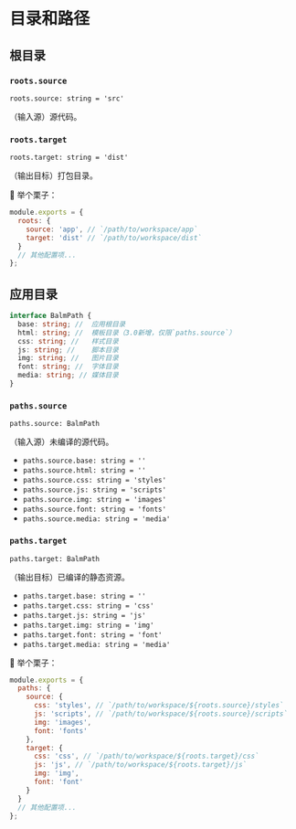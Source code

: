 # 目录和路径

## 根目录

### `roots.source`

`roots.source: string = 'src'`

（输入源）源代码。

### `roots.target`

`roots.target: string = 'dist'`

（输出目标）打包目录。

:chestnut: 举个栗子：

```js
module.exports = {
  roots: {
    source: 'app', // `/path/to/workspace/app`
    target: 'dist' // `/path/to/workspace/dist`
  }
  // 其他配置项...
};
```

## 应用目录

```ts
interface BalmPath {
  base: string; //  应用根目录
  html: string; //  模板目录（3.0新增，仅限`paths.source`）
  css: string; //   样式目录
  js: string; //    脚本目录
  img: string; //   图片目录
  font: string; //  字体目录
  media: string; // 媒体目录
}
```

### `paths.source`

`paths.source: BalmPath`

（输入源）未编译的源代码。

- `paths.source.base: string = ''`
- `paths.source.html: string = ''`
- `paths.source.css: string = 'styles'`
- `paths.source.js: string = 'scripts'`
- `paths.source.img: string = 'images'`
- `paths.source.font: string = 'fonts'`
- `paths.source.media: string = 'media'`

### `paths.target`

`paths.target: BalmPath`

（输出目标）已编译的静态资源。

- `paths.target.base: string = ''`
- `paths.target.css: string = 'css'`
- `paths.target.js: string = 'js'`
- `paths.target.img: string = 'img'`
- `paths.target.font: string = 'font'`
- `paths.target.media: string = 'media'`

:chestnut: 举个栗子：

```js
module.exports = {
  paths: {
    source: {
      css: 'styles', // `/path/to/workspace/${roots.source}/styles`
      js: 'scripts', // `/path/to/workspace/${roots.source}/scripts`
      img: 'images',
      font: 'fonts'
    },
    target: {
      css: 'css', // `/path/to/workspace/${roots.target}/css`
      js: 'js', // `/path/to/workspace/${roots.target}/js`
      img: 'img',
      font: 'font'
    }
  }
  // 其他配置项...
};
```
